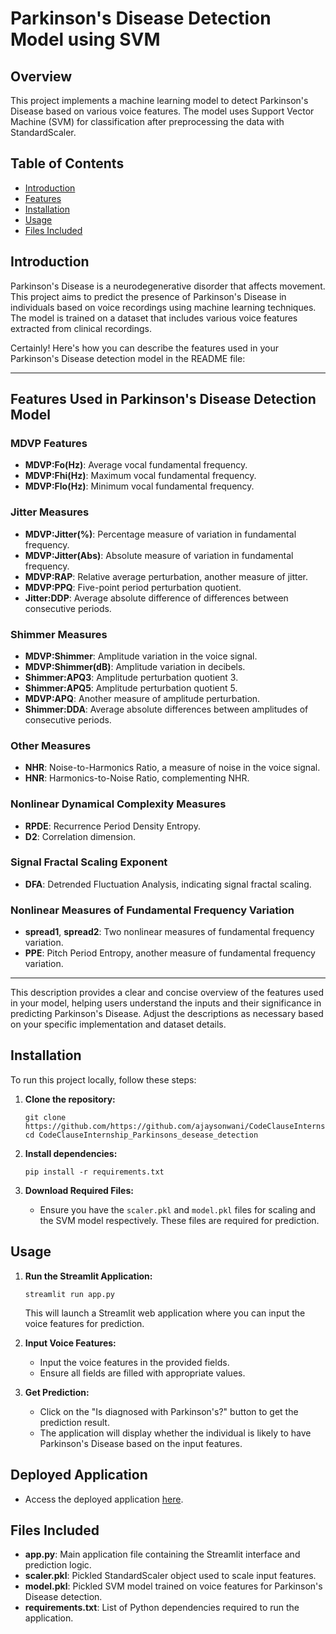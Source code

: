 
# Parkinson's Disease Detection Model using SVM

## Overview

This project implements a machine learning model to detect Parkinson's Disease based on various voice features. The model uses Support Vector Machine (SVM) for classification after preprocessing the data with StandardScaler.

## Table of Contents

- [Introduction](#introduction)
- [Features](#features)
- [Installation](#installation)
- [Usage](#usage)
- [Files Included](#files-included)

## Introduction

Parkinson's Disease is a neurodegenerative disorder that affects movement. This project aims to predict the presence of Parkinson's Disease in individuals based on voice recordings using machine learning techniques. The model is trained on a dataset that includes various voice features extracted from clinical recordings.

Certainly! Here's how you can describe the features used in your Parkinson's Disease detection model in the README file:

---

## Features Used in Parkinson's Disease Detection Model

### MDVP Features
- **MDVP:Fo(Hz)**: Average vocal fundamental frequency.
- **MDVP:Fhi(Hz)**: Maximum vocal fundamental frequency.
- **MDVP:Flo(Hz)**: Minimum vocal fundamental frequency.

### Jitter Measures
- **MDVP:Jitter(%)**: Percentage measure of variation in fundamental frequency.
- **MDVP:Jitter(Abs)**: Absolute measure of variation in fundamental frequency.
- **MDVP:RAP**: Relative average perturbation, another measure of jitter.
- **MDVP:PPQ**: Five-point period perturbation quotient.
- **Jitter:DDP**: Average absolute difference of differences between consecutive periods.

### Shimmer Measures
- **MDVP:Shimmer**: Amplitude variation in the voice signal.
- **MDVP:Shimmer(dB)**: Amplitude variation in decibels.
- **Shimmer:APQ3**: Amplitude perturbation quotient 3.
- **Shimmer:APQ5**: Amplitude perturbation quotient 5.
- **MDVP:APQ**: Another measure of amplitude perturbation.
- **Shimmer:DDA**: Average absolute differences between amplitudes of consecutive periods.

### Other Measures
- **NHR**: Noise-to-Harmonics Ratio, a measure of noise in the voice signal.
- **HNR**: Harmonics-to-Noise Ratio, complementing NHR.

### Nonlinear Dynamical Complexity Measures
- **RPDE**: Recurrence Period Density Entropy.
- **D2**: Correlation dimension.

### Signal Fractal Scaling Exponent
- **DFA**: Detrended Fluctuation Analysis, indicating signal fractal scaling.

### Nonlinear Measures of Fundamental Frequency Variation
- **spread1**, **spread2**: Two nonlinear measures of fundamental frequency variation.
- **PPE**: Pitch Period Entropy, another measure of fundamental frequency variation.


---

This description provides a clear and concise overview of the features used in your model, helping users understand the inputs and their significance in predicting Parkinson's Disease. Adjust the descriptions as necessary based on your specific implementation and dataset details.

## Installation

To run this project locally, follow these steps:

1. **Clone the repository:**
   ```
   git clone https://github.com/https://github.com/ajaysonwani/CodeClauseInternship_Parkinsons_desease_detection.git
   cd CodeClauseInternship_Parkinsons_desease_detection
   ```

2. **Install dependencies:**
   ```
   pip install -r requirements.txt
   ```

3. **Download Required Files:**
   - Ensure you have the `scaler.pkl` and `model.pkl` files for scaling and the SVM model respectively. These files are required for prediction.

## Usage

1. **Run the Streamlit Application:**
   ```
   streamlit run app.py
   ```
   This will launch a Streamlit web application where you can input the voice features for prediction.

2. **Input Voice Features:**
   - Input the voice features in the provided fields.
   - Ensure all fields are filled with appropriate values.

3. **Get Prediction:**
   - Click on the "Is diagnosed with Parkinson's?" button to get the prediction result.
   - The application will display whether the individual is likely to have Parkinson's Disease based on the input features.
## Deployed Application

- Access the deployed application [here](https://parkinsons-disease-detection.streamlit.app/).

## Files Included

- **app.py**: Main application file containing the Streamlit interface and prediction logic.
- **scaler.pkl**: Pickled StandardScaler object used to scale input features.
- **model.pkl**: Pickled SVM model trained on voice features for Parkinson's Disease detection.
- **requirements.txt**: List of Python dependencies required to run the application.

